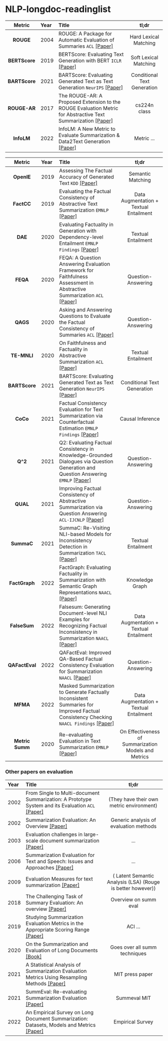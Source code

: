 # NLP-longdoc-readinglist

<a name="rel" />

|  **Metric**   | **Year** | **Title**                                                                                                                                                                                        |          **tl;dr**          |
| :-----------: | :------- | :----------------------------------------------------------------------------------------------------------------------------------------------------------------------------------------------- | :-------------------------: |
|   **ROUGE**   | 2004     | ROUGE: A Package for Automatic Evaluation of Summaries `ACL` [[Paper]](https://aclanthology.org/W04-1013/)                                                                                       |    Hard Lexical Matching    |
| **BERTScore** | 2019     | BERTScore: Evaluating Text Generation with BERT `ICLR` [[Paper]](https://arxiv.org/abs/1904.09675?context=cs)                                                                                    |    Soft Lexical Matching    |
| **BARTScore** | 2021     | BARTScore: Evaluating Generated Text as Text Generation `NeurIPS` [[Paper]](https://arxiv.org/abs/2106.11520)                                                                                    | Conditional Text Generation |
| **ROUGE-AR**  | 2017     | The ROUGE-AR: A Proposed Extension to the ROUGE Evaluation Metric for Abstractive Text Summarization [[Paper]](https://web.stanford.edu/class/archive/cs/cs224n/cs224n.1174/reports/2761938.pdf) |        cs224n class         |
|  **InfoLM**   | 2022     | InfoLM: A New Metric to Evaluate Summarization & Data2Text Generation [[Paper]](https://drive.google.com/file/d/1xCcTMjD19Uc7_qBI1mR76HvcywcYboW6/view?usp=sharing)                              |         Metric ...          |

<a name="fact" />

|   **Metric**    | **Year** | **Title**                                                                                                                                                                          |                      **tl;dr**                       |
| :-------------: | :------- | :--------------------------------------------------------------------------------------------------------------------------------------------------------------------------------- | :--------------------------------------------------: |
|   **OpenIE**    | 2019     | Assessing The Factual Accuracy of Generated Text `KDD` [[Paper]](https://arxiv.org/abs/1905.13322)                                                                                 |                  Semantic Matching                   |
|   **FactCC**    | 2019     | Evaluating the Factual Consistency of Abstractive Text Summarization `EMNLP` [[Paper]](https://arxiv.org/abs/1910.12840)                                                           |        Data Augmentation + Textual Entailment        |
|     **DAE**     | 2020     | Evaluating Factuality in Generation with Dependency-level Entailment `EMNLP Findings` [[Paper]](https://arxiv.org/abs/2010.05478)                                                  |                  Textual Entailment                  |
|    **FEQA**     | 2020     | FEQA: A Question Answering Evaluation Framework for Faithfulness Assessment in Abstractive Summarization `ACL` [[Paper]](https://arxiv.org/abs/2005.03754)                         |                  Question-Answering                  |
|    **QAGS**     | 2020     | Asking and Answering Questions to Evaluate the Factual Consistency of Summaries `ACL` [[Paper]](https://arxiv.org/abs/2004.04228)                                                  |                  Question-Answering                  |
|   **TE-MNLI**   | 2020     | On Faithfulness and Factuality in Abstractive Summarization `ACL` [[Paper]](https://arxiv.org/abs/2005.00661)                                                                      |                  Textual Entailment                  |
|  **BARTScore**  | 2021     | BARTScore: Evaluating Generated Text as Text Generation `NeurIPS` [[Paper]](https://arxiv.org/abs/2106.11520)                                                                      |             Conditional Text Generation              |
|    **CoCo**     | 2021     | Factual Consistency Evaluation for Text Summarization via Counterfactual Estimation `EMNLP Findings` [[Paper]](https://arxiv.org/abs/2108.13134)                                   |                   Causal Inference                   |
|     **Q^2**     | 2021     | Q2: Evaluating Factual Consistency in Knowledge-Grounded Dialogues via Question Generation and Question Answering `EMNLP` [[Paper]](https://aclanthology.org/2021.emnlp-main.619/) |                  Question-Answering                  |
|    **QUAL**     | 2021     | Improving Factual Consistency of Abstractive Summarization via Question Answering `ACL-IJCNLP` [[Paper]](https://arxiv.org/abs/2105.04623)                                         |                  Question-Answering                  |
|   **SummaC**    | 2021     | SummaC: Re-Visiting NLI-based Models for Inconsistency Detection in Summarization `TACL` [[Paper]](https://arxiv.org/abs/2111.09525)                                               |                  Textual Entailment                  |
|  **FactGraph**  | 2022     | FactGraph: Evaluating Factuality in Summarization with Semantic Graph Representations `NAACL` [[Paper]](https://arxiv.org/pdf/2204.06508.pdf)                                      |                   Knowledge Graph                    |
|  **FalseSum**   | 2022     | Falsesum: Generating Document-level NLI Examples for Recognizing Factual Inconsistency in Summarization `NAACL` [[Paper]](https://arxiv.org/abs/2205.06009)                        |        Data Augmentation + Textual Entailment        |
| **QAFactEval**  | 2022     | QAFactEval: Improved QA-Based Factual Consistency Evaluation for Summarization `NAACL` [[Paper]](https://arxiv.org/pdf/2112.08542.pdf)                                             |                  Question-Answering                  |
|    **MFMA**     | 2022     | Masked Summarization to Generate Factually Inconsistent Summaries for Improved Factual Consistency Checking `NAACL Findings` [[Paper]](https://arxiv.org/abs/2205.02035)           |        Data Augmentation + Textual Entailment        |
| **Metric Summ** | 2020     | Re-evaluating Evaluation in Text Summarization `EMNLP` [[Paper]](https://arxiv.org/pdf/2010.07100.pdf)                                                                             | On Effectiveness of Summarization Models and Metrics |

<a name="papersum" />

### Other papers on evaluation

| **Year** | **Title**                                                                                                                                                                                                             |                          **tl;dr**                          |
| :------- | :-------------------------------------------------------------------------------------------------------------------------------------------------------------------------------------------------------------------- | :---------------------------------------------------------: |
| 2002     | From Single to Multi-document Summarization: A Prototype System and its Evaluation `ACL` [[Paper]](https://www.cs.cmu.edu/~hovy/papers/02ACL-NeATS.pdf)                                                               |          (They have their own metric environment)           |
| 2002     | Summarization Evaluation: An Overview [[Paper]](http://research.nii.ac.jp/ntcir/workshop/OnlineProceedings2/sum-mani.pdf)                                                                                             |           Generic analysis of evaluation methods            |
| 2003     | Evaluation challenges in large-scale document summarization [[Paper]](https://www.cl.cam.ac.uk/~sht25/papers/acl03.pdf)                                                                                               |                             ...                             |
| 2006     | Summarization Evaluation for Text and Speech: Issues and Approaches [[Paper]](https://www.cis.upenn.edu/~nenkova/papers/sumEval.pdf)                                                                                  |                             ...                             |
| 2009     | Evaluation Measures for text summarization [[Paper]](https://drive.google.com/file/d/14mE8yHChKxq3Ll_nyT3ktzla4jdtU65Q/view?usp=sharing)                                                                              | ( Latent Semantic Analysis (LSA) (Rouge is better however)) |
| 2018     | The Challenging Task of Summary Evaluation: An overview [[Paper]](https://core.ac.uk/download/pdf/132349065.pdf)                                                                                                      |                    Overview on summ eval                    |
| 2019     | Studying Summarization Evaluation Metrics in the Appropriate Scoring Range [[Paper]](https://aclanthology.org/P19-1502.pdf)                                                                                           |                           ACl ...                           |
| 2020     | On the Summarization and Evaluation of Long Documents [[Book]](https://www.imperial.ac.uk/media/imperial-college/faculty-of-engineering/computing/public/1920-pg-projects/Technical-Writer-Assistant.pdf)             |                Goes over all summ techniques                |
| 2021     | A Statistical Analysis of Summarization Evaluation Metrics Using Resampling Methods [[Paper]](https://direct.mit.edu/tacl/article/doi/10.1162/tacl_a_00417/107833/A-Statistical-Analysis-of-Summarization-Evaluation) |                       MIT press paper                       |
| 2021     | SummEval: Re-evaluating Summarization Evaluation [[Paper]](https://direct.mit.edu/tacl/article/doi/10.1162/tacl_a_00373/100686/SummEval-Re-evaluating-Summarization-Evaluation)                                       |                        Summeval MIT                         |
| 2022     | An Empirical Survey on Long Document Summarization: Datasets, Models and Metrics [[Paper]](https://arxiv.org/pdf/2207.00939.pdf)                                                                                      |                      Empirical Survey                       |
